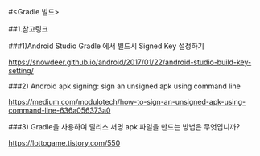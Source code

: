 #<Gradle 빌드>

##1.참고링크

###1)Android Studio Gradle 에서 빌드시 Signed Key 설정하기

https://snowdeer.github.io/android/2017/01/22/android-studio-build-key-setting/

###2) Android apk signing: sign an unsigned apk using command line

https://medium.com/modulotech/how-to-sign-an-unsigned-apk-using-command-line-636a056373a0

###3) Gradle을 사용하여 릴리스 서명 apk 파일을 만드는 방법은 무엇입니까?

https://lottogame.tistory.com/550

